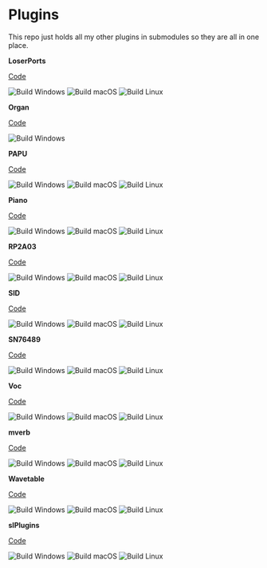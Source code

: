 # Plugins

This repo just holds all my other plugins in submodules so they are all in one place.

**LoserPorts**

[Code](https://github.com/FigBug/LoserPorts)

![Build Windows](https://github.com/FigBug/LoserPorts/workflows/Build%20Windows/badge.svg "Build Windows") ![Build macOS](https://github.com/FigBug/LoserPorts/workflows/Build%20macOS/badge.svg "Build macOS") ![Build Linux](https://github.com/FigBug/LoserPorts/workflows/Build%20Linux/badge.svg "Build Linux")

**Organ**

[Code](https://github.com/FigBug/Organ)

![Build Windows](https://github.com/FigBug/Organ/workflows/Build/badge.svg "Build") 

**PAPU**

[Code](https://github.com/FigBug/PAPU)

![Build Windows](https://github.com/FigBug/PAPU/workflows/Build%20Windows/badge.svg "Build Windows") ![Build macOS](https://github.com/FigBug/PAPU/workflows/Build%20macOS/badge.svg "Build macOS") ![Build Linux](https://github.com/FigBug/PAPU/workflows/Build%20Linux/badge.svg "Build Linux")

**Piano**

[Code](https://github.com/FigBug/Piano)

![Build Windows](https://github.com/FigBug/Piano/workflows/Build%20Windows/badge.svg "Build Windows") ![Build macOS](https://github.com/FigBug/Piano/workflows/Build%20macOS/badge.svg "Build macOS") ![Build Linux](https://github.com/FigBug/Piano/workflows/Build%20Linux/badge.svg "Build Linux")

**RP2A03**

[Code](https://github.com/FigBug/RP2A03)

![Build Windows](https://github.com/FigBug/RP2A03/workflows/Build%20Windows/badge.svg "Build Windows") ![Build macOS](https://github.com/FigBug/RP2A03/workflows/Build%20macOS/badge.svg "Build macOS") ![Build Linux](https://github.com/FigBug/RP2A03/workflows/Build%20Linux/badge.svg "Build Linux")

**SID**

[Code](https://github.com/FigBug/SID)

![Build Windows](https://github.com/FigBug/SID/workflows/Build%20Windows/badge.svg "Build Windows") ![Build macOS](https://github.com/FigBug/SID/workflows/Build%20macOS/badge.svg "Build macOS") ![Build Linux](https://github.com/FigBug/SID/workflows/Build%20Linux/badge.svg "Build Linux")

**SN76489**

[Code](https://github.com/FigBug/SN76489)

![Build Windows](https://github.com/FigBug/SN76489/workflows/Build%20Windows/badge.svg "Build Windows") ![Build macOS](https://github.com/FigBug/SN76489/workflows/Build%20macOS/badge.svg "Build macOS") ![Build Linux](https://github.com/FigBug/SN76489/workflows/Build%20Linux/badge.svg "Build Linux")

**Voc**

[Code](https://github.com/FigBug/Voc)

![Build Windows](https://github.com/FigBug/Voc/workflows/Build%20Windows/badge.svg "Build Windows") ![Build macOS](https://github.com/FigBug/Voc/workflows/Build%20macOS/badge.svg "Build macOS") ![Build Linux](https://github.com/FigBug/Voc/workflows/Build%20Linux/badge.svg "Build Linux")

**mverb**

[Code](https://github.com/FigBug/mverb)

![Build Windows](https://github.com/FigBug/mverb/workflows/Build%20Windows/badge.svg "Build Windows") ![Build macOS](https://github.com/FigBug/mverb/workflows/Build%20macOS/badge.svg "Build macOS") ![Build Linux](https://github.com/FigBug/mverb/workflows/Build%20Linux/badge.svg "Build Linux")

**Wavetable**

[Code](https://github.com/FigBug/Wavetable)

![Build Windows](https://github.com/FigBug/Wavetable/workflows/Build%20Windows/badge.svg "Build Windows") ![Build macOS](https://github.com/FigBug/Wavetable/workflows/Build%20macOS/badge.svg "Build macOS") ![Build Linux](https://github.com/FigBug/Wavetable/workflows/Build%20Linux/badge.svg "Build Linux")

**slPlugins**

[Code](https://github.com/FigBug/slPlugins)

![Build Windows](https://github.com/FigBug/slPlugins/workflows/Build%20Windows/badge.svg "Build Windows") ![Build macOS](https://github.com/FigBug/slPlugins/workflows/Build%20macOS/badge.svg "Build macOS") ![Build Linux](https://github.com/FigBug/slPlugins/workflows/Build%20Linux/badge.svg "Build Linux")
